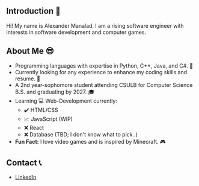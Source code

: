 ## Introduction 👋
Hi! My name is Alexander Manalad. I am a rising software engineer with interests in software development and computer games.
## About Me 😎
- Programming languages with expertise in Python, C++, Java, and C#. 🤖
- Currently looking for any experience to enhance my coding skills and resume. 👀
- A 2nd year-sophomore student attending CSULB for Computer Science B.S. and graduating by 2027. 🎓
- Learning 💻 Web-Development currently:
  - ✔️ HTML/CSS
  - 📈 JavaScript (WIP)
  - ❌ React
  - ❌ Database (TBD; I don't know what to pick..)
- <b>Fun Fact:</b> I love video games and is inspired by Minecraft. 🎮
## Contact 📞
- <a href="https://www.linkedin.com/in/axmanalad/">LinkedIn</a>
<!--
**axmanalad/axmanalad** is a ✨ _special_ ✨ repository because its `README.md` (this file) appears on your GitHub profile.

Here are some ideas to get you started:

- 🔭 I’m currently working on ...
- 🌱 I’m currently learning ...
- 👯 I’m looking to collaborate on ...
- 🤔 I’m looking for help with ...
- 💬 Ask me about ...
- 📫 How to reach me: ...
- 😄 Pronouns: ...
- ⚡ Fun fact: ...
-->
